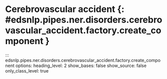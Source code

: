 # Cerebrovascular accident {: #edsnlp.pipes.ner.disorders.cerebrovascular_accident.factory.create_component }

::: edsnlp.pipes.ner.disorders.cerebrovascular_accident.factory.create_component
    options:
        heading_level: 2
        show_bases: false
        show_source: false
        only_class_level: true

